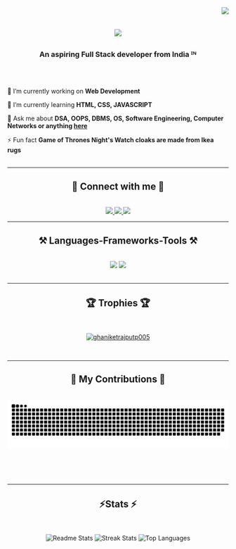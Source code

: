 <img align="right" src="https://visitor-badge.laobi.icu/badge?page_id=GhaniketRajputp005.GhaniketRajputp005&left_color=royalblue&right_color=darkgreen&left_text=%20Profile%20Visits" />

<h1 align="center">
    <img src="https://readme-typing-svg.herokuapp.com/?font=ArchivoBlack:&size=35&center=true&vCenter=true&width=500&height=70&duration=4000&lines=Hi+There!+👋;+I'm+Ghaniket+Rajput!;" />
</h1>

<h3 align="center">An aspiring Full Stack developer from India ᴵᴺ</h3>

<br/>
<br/>

<div align="left">
 
 🔭 I’m currently working on **Web Development**
 
 🌱 I’m currently learning **HTML, CSS, JAVASCRIPT**

💬 Ask me about **DSA, OOPS, DBMS, OS, Software Engineering, Computer Networks or anything [here](https://github.com/GhaniketRajputp005/GhaniketRajputp005/issues)**

⚡ Fun fact **Game of Thrones Night's Watch cloaks are made from Ikea rugs**
<br>
<br>


 </div>

 <hr/>
 
<h2 align="center">🔗 Connect with me 🔗</h2>
<br/>
<div align="center"> 
  
  <a href="mailto:ghaniketrajput29@gmail.com">
    <img src="https://img.shields.io/badge/Gmail-333333?style=for-the-badge&logo=gmail&logoColor=red" />
  </a>
  <a href="https://www.linkedin.com/in/ghaniket-rajput-353412222" target="_blank">
    <img src="https://img.shields.io/badge/LinkedIn-0077B5?style=for-the-badge&logo=linkedin&logoColor=white" target="_blank" />
  </a>
  <a href="" target="_blank">
     <img src="https://img.shields.io/badge/Portfolio-FF5722?style=for-the-badge&logo=todoist&logoColor=white" target="_blank" /> <!-- sqlite, safari, google-chrome are other good icon options -->
  </a>
  <br>
</div>

 <hr/>
 
<h2 align="center">⚒️ Languages-Frameworks-Tools ⚒️</h2>
<br/>
<div align="center">
    <img src="https://skillicons.dev/icons?i=bootstrap,html,vscode,sublime,github,git,r,opencv&theme=light&perline=4" />
    <img src="https://skillicons.dev/icons?i=python,c,cpp,java,mysql,django,eclipse,ubuntu&theme=light&perline=4" /><br>
</div>
<br>

<hr/>

<div align="center">
  <h2>🏆 Trophies 🏆</h2>
  <br>
 
  
<p align="center"> <a href="https://github.com/ryo-ma/github-profile-trophy"><img src="https://github-profile-trophy.vercel.app/?username=ghaniketrajputp005" alt="ghaniketrajputp005" /></a> </p>
  <br/>
  <hr>
</div>



<div align="center">
  <h2>🐍 My Contributions 🐍</h2>
  <br>
  <img alt="snake eating my contributions" src="https://raw.githubusercontent.com/salesp07/salesp07/output/github-contribution-grid-snake.svg" />
  
  <br/><br/><br/>
</div>

<hr/>


<div align="center">
  <h2> ⚡Stats ⚡</h2>
  <br>
  
 ![Readme Stats](https://github-readme-stats.vercel.app/api?username=ghaniketrajputp005&count_private=true&show_icons=true&theme=react&rank_icon=github&border_radius=10)
![Streak Stats](https://github-readme-streak-stats.herokuapp.com/?user=ghaniketrajputp005&hide=HTML&langs_count=8&layout=compact&theme=react&border_radius=10&size_weight=0.5&count_weight=0.5&exclude_repo=github-readme-stats)
![Top Languages](https://github-readme-stats.vercel.app/api/top-langs?username=ghaniketrajputp005&count_private=true&theme=react&border_radius=10)


</div>







<br/><br/>

